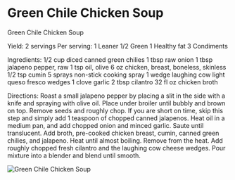 # Green Chile Chicken Soup

Green Chile Chicken Soup

Yield: 2 servings
Per serving:
1 Leaner
1/2 Green
1 Healthy fat
3 Condiments

Ingredients:
1/2 cup diced canned green chilies
1 tbsp raw onion
1 tbsp jalapeno pepper, raw
1 tsp oil, olive
6 oz chicken, breast, boneless, skinless
1/2 tsp cumin
5 sprays non-stick cooking spray
1 wedge laughing cow light
queso fresco wedges
1 clove garlic
2 tbsp cilantro
32 fl oz chicken broth

Directions:
Roast a small jalapeno pepper by placing a slit in the side with a knife and spraying with olive oil.
Place under broiler until bubbly and brown on top.
Remove seeds and roughly chop. If you are short on time, skip this step and simply add 1 teaspoon of chopped canned jalapenos.
Heat oil in a medium pan, and add chopped onion and minced garlic. Saute until translucent.
Add broth, pre-cooked chicken breast, cumin, canned green chilies, and jalapeno.
Heat until almost boiling. Remove from the heat.
Add roughly chopped fresh cilantro and the laughing cow cheese wedges.
Pour mixture into a blender and blend until smooth.

![Green Chile Chicken Soup](/images/Green%20Chile%20Chicken%20Soup.png)

